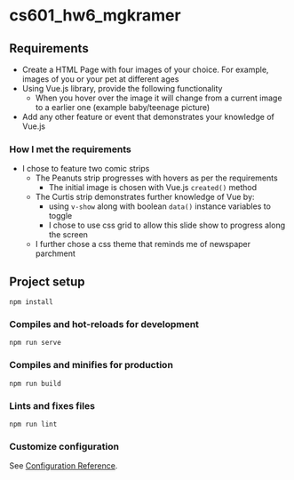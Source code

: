 # cs601_hw6_mgkramer

## Requirements
* Create a HTML Page with four images of your choice. For example, images of you or your pet at different ages
* Using Vue.js library, provide the following functionality
  * When you hover over the image it will change from a current image to a earlier one (example baby/teenage picture)
* Add any other feature or event that demonstrates your knowledge of Vue.js

### How I met the requirements
* I chose to feature two comic strips 
  * The Peanuts strip progresses with hovers as per the requirements
    * The initial image is chosen with Vue.js ```created()``` method
  * The Curtis strip demonstrates further knowledge of Vue by:
    * using ```v-show``` along with boolean ```data()``` instance variables to toggle 
    * I chose to use css grid to allow this slide show to progress along the screen
  * I further chose a css theme that reminds me of newspaper parchment
  
## Project setup
```
npm install
```

### Compiles and hot-reloads for development
```
npm run serve
```

### Compiles and minifies for production
```
npm run build
```

### Lints and fixes files
```
npm run lint
```

### Customize configuration
See [Configuration Reference](https://cli.vuejs.org/config/).
